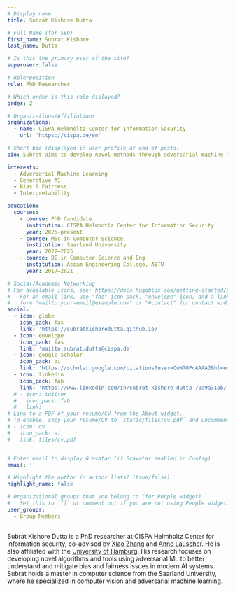 ```yaml
---
# Display name
title: Subrat Kishore Dutta

# Full Name (for SEO)
first_name: Subrat Kishore
last_name: Dutta

# Is this the primary user of the site?
superuser: false

# Role/position
role: PhD Researcher

# Which order is this role dislayed?
order: 2

# Organizations/Affiliations
organizations:
  - name: CISPA Helmholtz Center for Information Security
    url: 'https://cispa.de/en'

# Short bio (displayed in user profile at end of posts)
bio: Subrat aims to develop novel methods through adversarial machine learning to better understand and mitigate bias and fairness issues in modern AI systems.

interests:
  - Adversarial Machine Learning
  - Generative AI
  - Bias & Fairness
  - Interpretability

education:
  courses:
    - course: PhD Candidate
      institution: CISPA Helmhotlz Center for Information Security
      year: 2025–present
    - course: MSc in Computer Science
      institution: Saarland University
      year: 2022–2025
    - course: BE in Computer Science and Eng
      institution: Assam Engineering College, ASTU
      year: 2017–2021 

# Social/Academic Networking
# For available icons, see: https://docs.hugoblox.com/getting-started/page-builder/#icons
#   For an email link, use "fas" icon pack, "envelope" icon, and a link in the
#   form "mailto:your-email@example.com" or "#contact" for contact widget.
social:
  - icon: globe
    icon_pack: fas
    link: 'https://subratkishoredutta.github.io/'
  - icon: envelope
    icon_pack: fas
    link: 'mailto:subrat.dutta@cispa.de'
  - icon: google-scholar
    icon_pack: ai
    link: 'https://scholar.google.com/citations?user=CuW7OPcAAAAJ&hl=en'
  - icon: linkedin
    icon_pack: fab
    link: 'https://www.linkedin.com/in/subrat-kishore-dutta-70a9a316b/'
  # - icon: twitter
  #   icon_pack: fab
  #   link: 
# Link to a PDF of your resume/CV from the About widget.
# To enable, copy your resume/CV to `static/files/cv.pdf` and uncomment the lines below.
# - icon: cv
#   icon_pack: ai
#   link: files/cv.pdf


# Enter email to display Gravatar (if Gravatar enabled in Config)
email: ''

# Highlight the author in author lists? (true/false)
highlight_name: false

# Organizational groups that you belong to (for People widget)
#   Set this to `[]` or comment out if you are not using People widget.
user_groups:
  - Group Members
---
```


Subrat Kishore Dutta is a PhD researcher at CISPA Helmholtz Center for information security, co-advised by [Xiao Zhang](https://xiao-zhang.net/) and [Anne Lauscher](https://anne-lauscher.de/). He is also affiliated with the [University of Hamburg](https://www.uni-hamburg.de/en.html). His research focuses on developing novel algorithms and tools using adversarial ML to better understand and mitigate bias and fairness issues in modern AI systems. Subrat holds a master in computer science from the Saarland University, where he specialized in computer vision and adversarial machine learning.